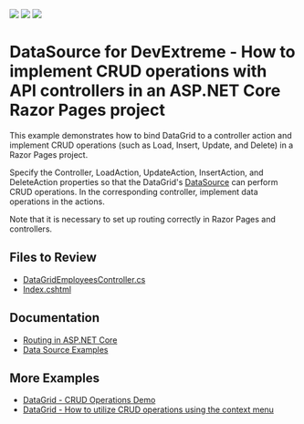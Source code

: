 <!-- default badges list -->
![](https://img.shields.io/endpoint?url=https://codecentral.devexpress.com/api/v1/VersionRange/230291165/19.2.5%2B)
[![](https://img.shields.io/badge/Open_in_DevExpress_Support_Center-FF7200?style=flat-square&logo=DevExpress&logoColor=white)](https://supportcenter.devexpress.com/ticket/details/T848441)
[![](https://img.shields.io/badge/📖_How_to_use_DevExpress_Examples-e9f6fc?style=flat-square)](https://docs.devexpress.com/GeneralInformation/403183)
<!-- default badges end -->

# DataSource for DevExtreme - How to implement CRUD operations with API controllers in an ASP.NET Core Razor Pages project

This example demonstrates how to bind DataGrid to a controller action and implement CRUD operations (such as Load, Insert, Update, and Delete) in a Razor Pages project.

Specify the Controller, LoadAction, UpdateAction, InsertAction, and DeleteAction properties so that the DataGrid's [DataSource](https://js.devexpress.com/DevExtreme/ApiReference/Data_Layer/DataSource/) can perform CRUD operations. In the corresponding controller, implement data operations in the actions.

Note that it is necessary to set up routing correctly in Razor Pages and controllers.

<!-- default file list -->
## Files to Review

- [DataGridEmployeesController.cs](./CS/CS/Controllers/DataGridEmployeesController.cs)
- [Index.cshtml](./CS/CS/Pages/Index.cshtml)

<!-- default file list end -->

## Documentation

- [Routing in ASP.NET Core](https://docs.microsoft.com/en-us/aspnet/core/fundamentals/routing?view=aspnetcore-3.1)
- [Data Source Examples](https://js.devexpress.com/DevExtreme/Guide/Data_Binding/Data_Source_Examples)

## More Examples

- [DataGrid - CRUD Operations Demo](https://demos.devexpress.com/ASPNetCore/Demo/DataGrid/CRUDOperations/)
- [DataGrid - How to utilize CRUD operations using the context menu](https://github.com/DevExpress-Examples/datagrid-how-to-utilize-crud-operations-using-the-context-menu-t123309)
